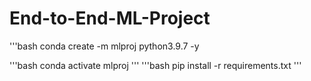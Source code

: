 # End-to-End-ML-Project

'''bash
conda create -m mlproj python3.9.7 -y

'''bash
conda activate mlproj
'''
'''bash
pip install -r requirements.txt
'''
